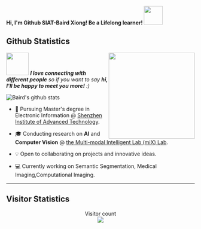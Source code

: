 <strong> Hi, I'm Github SIAT-Baird Xiong! Be a Lifelong learner! <img src="https://media.giphy.com/media/mGcNjsfWAjY5AEZNw6/giphy.gif" width="50"></strong>

## Github Statistics

<img align='right' src="https://media.giphy.com/media/M9gbBd9nbDrOTu1Mqx/giphy.gif" width="230">

<img src="https://media.giphy.com/media/LnQjpWaON8nhr21vNW/giphy.gif" width="60"> <em><b>I love connecting with different people</b> so if you want to say <b>hi, I'll be happy to meet you more!</b> :)</em>


![Baird's github stats](https://github-readme-stats.vercel.app/api?username=Baird&show_icons=true&theme=cobalt&count_private=true)

* 📖 Pursuing Master's degree in Electronic Information @ [Shenzhen Institute of Advanced Technology](https://www.siat.ac.cn/). 

* 🎓 Conducting research on **AI** and **Computer Vision** @ [the Multi-modal Intelligent Lab (miX) Lab](http://qin-mixlab.cn/index/LabMembers.html).

* 💡 Open to collaborating on projects and innovative ideas. 

* 💻 Currently working on Semantic Segmentation, Medical Imaging,Computational Imaging.


---

## Visitor Statistics

<p align="center"> 
  Visitor count<br>
  <img src="https://profile-counter.glitch.me/DianaNerualNetwork/count.svg" />
</p>


